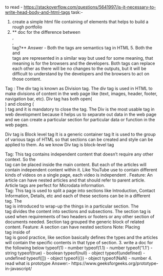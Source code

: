 to read - https://stackoverflow.com/questions/5641997/is-it-necessary-to-write-head-body-and-html-tags
task:-
 1.  create a simple html file containing of elements that helps to build a rough portfolio
 2. ** doc for the difference between <div>, <article>, <section> tag?**
Answer - Both the tags are semantics tag in HTML 5. Both the <article> and <section> tags are represented in a similar way but used for some meaning, that meaning is for the browsers and the developers. Both tags can replace each other as there will be no changes to the outputs, but it will be difficult to understand by the developers and the browsers to act on those content.
 
<div> Tag : The div tag is known as Division tag. The div tag is used in HTML to make divisions of content in the web page like (text, images, header, footer, navigation bar, etc). Div tag has both open(<div>) and closing (</div>) tag and it is mandatory to close the tag. The Div is the most usable tag in web development because it helps us to separate out data in the web page and we can create a particular section for particular data or function in the web pages.

Div tag is Block level tag
It is a generic container tag
It is used to the group of various tags of HTML so that sections can be created and style can be applied to them.
As we know Div tag is block-level tag
 
<article> Tag: This tag contains independent content that doesn’t require any other context. So the <article> tag can be placed inside the main content. But each of the articles will contain independent content within it. Like YouTube use to contain different kinds of videos on a single page, each video is independent .
Feature:
An article can have nested articles and that should refer to parent article.
Article tags are perfect for Microdata information.
 
<section> Tag: This tag is used to split a page into sections like Introduction, Contact Information, Details, etc and each of these sections can be in a different <section> tag. The <section> tag is introduced to wrap-up the things in a particular section. The <section> tag divides the content into sections and subsections. The section tag is used when requirements of two headers or footers or any other section of documents needed. Section tag grouped the generic block of related content.
Feature:
A section can have nested sections
Note: Placing <article> tag inside of <section> tag is good practice, like section basically defines the types and the articles will contain the specific contents in that type of section.
 3.    write a doc for the following below
        typeof(1)            - number
        typeof(1.1)          - number 
        typeof('1.1')        - string
        typeof(true)         - boolean  
        typeof(null)         - object
        typeof(undefined)    - undefined
        typeof([])           - object
        typeof({})           - object
        typeof(NaN)          - number
 4.   read what is prototype
 Answer:- https://www.geeksforgeeks.org/prototype-in-javascript/
